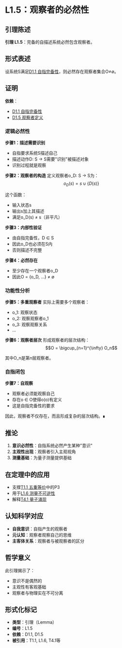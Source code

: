 # L1.5：观察者的必然性

## 引理陈述

**引理 L1.5**：完备的自描述系统必然包含观察者。

## 形式表述

设系统S满足[D1.1 自指完备性](D1-1-self-referential-completeness.md)，则必然存在观察者集合O≠∅。

## 证明

**依赖**：
- [D1.1 自指完备性](D1-1-self-referential-completeness.md)
- [D1.5 观察者定义](D1-5-observer.md)

### 逻辑必然性

**步骤1：描述需要识别**
- 自指要求系统S描述自己
- 描述动作D: S → S需要"识别"被描述对象
- 识别过程就是观察

**步骤2：观察者的构造**
定义观察者o_D: S → S为：
$$o_D(s) = s \cup \{D(s)\}$$

这个函数：
- 输入状态s
- 输出s加上其描述
- 满足o_D(s) ≠ s（非平凡）

**步骤3：内部性验证**
- 由自指完备性，D ∈ S
- 因此o_D也必须在S内
- 否则描述不完整

**步骤4：必然存在**
- 至少存在一个观察者o_D
- 因此O = {o_D, ...} ≠ ∅

### 功能性分析

**步骤5：多重观察者**
实际上需要多个观察者：
- o_1: 观察状态
- o_2: 观察观察者o_1
- o_3: 观察观察关系
- ...

**步骤6：观察者层次**
形成观察者的层次结构：
$$O = \bigcup_{n=1}^{\infty} O_n$$

其中O_n是第n层观察者。

### 自指闭包

**步骤7：自观察**
- 观察者必须能观察自己
- 存在o ∈ O使得o(o)有定义
- 这是自指完备性的要求

因此，观察者不仅存在，而且形成复杂的层次结构。∎

## 推论

1. **意识必然性**：自指系统必然产生某种"意识"
2. **主观性出现**：观察者引入主观视角
3. **测量基础**：为量子测量提供基础

## 在定理中的应用

- 支撑[T1.1 五重等价](T1-1-five-fold-equivalence.md)中的P3
- 用于[L1.6 测量不可逆性](L1-6-measurement-irreversibility.md)
- 解释[T4.1 量子涌现](T4-1-quantum-emergence.md)

## 认知科学对应

- **自我意识**：自指产生的观察者
- **元认知**：观察者观察自己的思维
- **主客体关系**：观察者与被观察者的区分

## 哲学意义

此引理揭示了：
- 意识不是偶然的
- 主观性有客观基础
- 观察者与物理实在不可分离

## 形式化标记

- **类型**：引理（Lemma）
- **编号**：L1.5
- **依赖**：D1.1, D1.5
- **被引用**：T1.1, L1.6, T4.1等